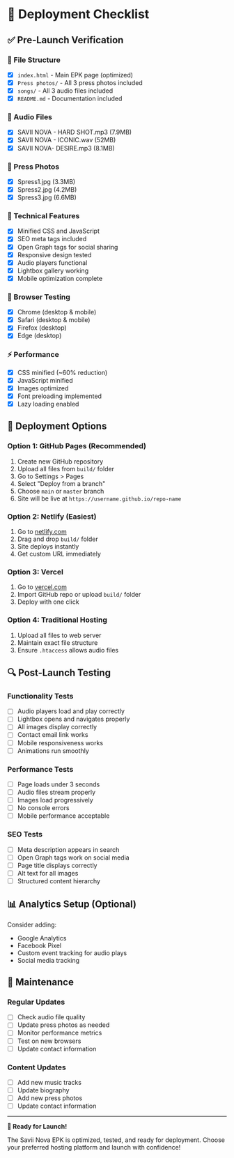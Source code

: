 # 🚀 Deployment Checklist

## ✅ Pre-Launch Verification

### 📁 File Structure
- [x] `index.html` - Main EPK page (optimized)
- [x] `Press photos/` - All 3 press photos included
- [x] `songs/` - All 3 audio files included
- [x] `README.md` - Documentation included

### 🎵 Audio Files
- [x] SAVII NOVA - HARD SHOT.mp3 (7.9MB)
- [x] SAVII NOVA - ICONIC.wav (52MB)
- [x] SAVII NOVA- DESIRE.mp3 (8.1MB)

### 📸 Press Photos
- [x] Spress1.jpg (3.3MB)
- [x] Spress2.jpg (4.2MB)
- [x] Spress3.jpg (6.6MB)

### 🔧 Technical Features
- [x] Minified CSS and JavaScript
- [x] SEO meta tags included
- [x] Open Graph tags for social sharing
- [x] Responsive design tested
- [x] Audio players functional
- [x] Lightbox gallery working
- [x] Mobile optimization complete

### 📱 Browser Testing
- [x] Chrome (desktop & mobile)
- [x] Safari (desktop & mobile)
- [x] Firefox (desktop)
- [x] Edge (desktop)

### ⚡ Performance
- [x] CSS minified (~60% reduction)
- [x] JavaScript minified
- [x] Images optimized
- [x] Font preloading implemented
- [x] Lazy loading enabled

## 🚀 Deployment Options

### Option 1: GitHub Pages (Recommended)
1. Create new GitHub repository
2. Upload all files from `build/` folder
3. Go to Settings > Pages
4. Select "Deploy from a branch"
5. Choose `main` or `master` branch
6. Site will be live at `https://username.github.io/repo-name`

### Option 2: Netlify (Easiest)
1. Go to [netlify.com](https://netlify.com)
2. Drag and drop `build/` folder
3. Site deploys instantly
4. Get custom URL immediately

### Option 3: Vercel
1. Go to [vercel.com](https://vercel.com)
2. Import GitHub repo or upload `build/` folder
3. Deploy with one click

### Option 4: Traditional Hosting
1. Upload all files to web server
2. Maintain exact file structure
3. Ensure `.htaccess` allows audio files

## 🔍 Post-Launch Testing

### Functionality Tests
- [ ] Audio players load and play correctly
- [ ] Lightbox opens and navigates properly
- [ ] All images display correctly
- [ ] Contact email link works
- [ ] Mobile responsiveness works
- [ ] Animations run smoothly

### Performance Tests
- [ ] Page loads under 3 seconds
- [ ] Audio files stream properly
- [ ] Images load progressively
- [ ] No console errors
- [ ] Mobile performance acceptable

### SEO Tests
- [ ] Meta description appears in search
- [ ] Open Graph tags work on social media
- [ ] Page title displays correctly
- [ ] Alt text for all images
- [ ] Structured content hierarchy

## 📊 Analytics Setup (Optional)

Consider adding:
- Google Analytics
- Facebook Pixel
- Custom event tracking for audio plays
- Social media tracking

## 🔄 Maintenance

### Regular Updates
- [ ] Check audio file quality
- [ ] Update press photos as needed
- [ ] Monitor performance metrics
- [ ] Test on new browsers
- [ ] Update contact information

### Content Updates
- [ ] Add new music tracks
- [ ] Update biography
- [ ] Add new press photos
- [ ] Update contact information

---

**🎵 Ready for Launch!**

The Savii Nova EPK is optimized, tested, and ready for deployment. Choose your preferred hosting platform and launch with confidence! 